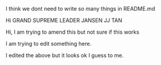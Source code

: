 I think we dont need to write so many things in README.md

Hi GRAND SUPREME LEADER JANSEN JJ TAN

Hi, I am trying to amend this but not sure if this works

I am trying to edit something here.

I edited the above but it looks ok I guess to me.
